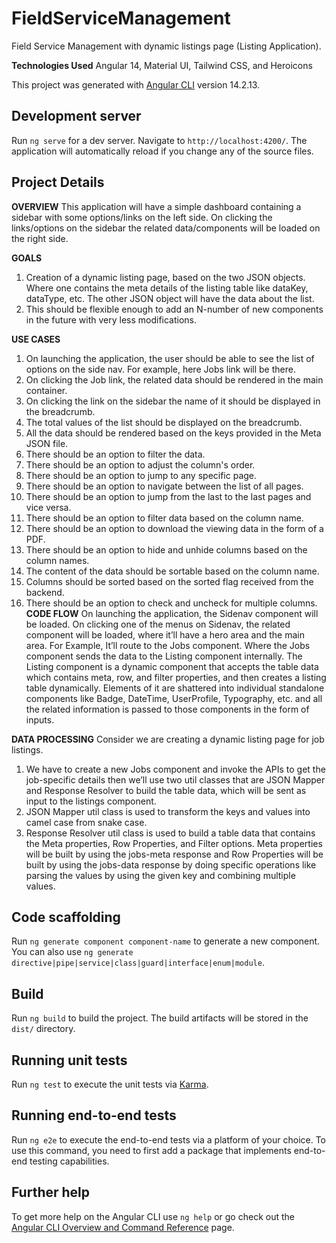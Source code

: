 # FieldServiceManagement

Field Service Management with dynamic listings page (Listing Application).

**Technologies Used**
Angular 14, Material UI, Tailwind CSS, and Heroicons

This project was generated with [Angular CLI](https://github.com/angular/angular-cli) version 14.2.13.

## Development server

Run `ng serve` for a dev server. Navigate to `http://localhost:4200/`. The application will automatically reload if you change any of the source files.

## Project Details

**OVERVIEW**
This application will have a simple dashboard containing a sidebar with some options/links on the
left side. On clicking the links/options on the sidebar the related data/components will be loaded
on the right side.

**GOALS**
1. Creation of a dynamic listing page, based on the two JSON objects. Where one contains
the meta details of the listing table like dataKey, dataType, etc. The other JSON object will
have the data about the list.
2. This should be flexible enough to add an N-number of new components in the future with
very less modifications.

**USE CASES**
1. On launching the application, the user should be able to see the list of options on the side
nav. For example, here Jobs link will be there.
2. On clicking the Job link, the related data should be rendered in the main container.
3. On clicking the link on the sidebar the name of it should be displayed in the breadcrumb.
4. The total values of the list should be displayed on the breadcrumb.
5. All the data should be rendered based on the keys provided in the Meta JSON file.
6. There should be an option to filter the data.
7. There should be an option to adjust the column's order.
8. There should be an option to jump to any specific page.
9. There should be an option to navigate between the list of all pages.
10. There should be an option to jump from the last to the last pages and vice versa.
11. There should be an option to filter data based on the column name.
12. There should be an option to download the viewing data in the form of a PDF.
13. There should be an option to hide and unhide columns based on the column names.
14. The content of the data should be sortable based on the column name.
15. Columns should be sorted based on the sorted flag received from the backend.
16. There should be an option to check and uncheck for multiple columns.
**CODE FLOW**
On launching the application, the Sidenav component will be loaded. On clicking one of the
menus on Sidenav, the related component will be loaded, where it’ll have a hero area and the
main area. For Example, It’ll route to the Jobs component. Where the Jobs component sends the
data to the Listing component internally.
The Listing component is a dynamic component that accepts the table data which contains meta,
row, and filter properties, and then creates a listing table dynamically. Elements of it are shattered
into individual standalone components like Badge, DateTime, UserProfile, Typography, etc. and
all the related information is passed to those components in the form of inputs.

**DATA PROCESSING**
Consider we are creating a dynamic listing page for job listings.
1. We have to create a new Jobs component and invoke the APIs to get the job-specific
details then we’ll use two util classes that are JSON Mapper and Response Resolver to
build the table data, which will be sent as input to the listings component.
2. JSON Mapper util class is used to transform the keys and values into camel case from
snake case.
3. Response Resolver util class is used to build a table data that contains the Meta
properties, Row Properties, and Filter options. Meta properties will be built by using the
jobs-meta response and Row Properties will be built by using the jobs-data response by
doing specific operations like parsing the values by using the given key and combining
multiple values.

## Code scaffolding

Run `ng generate component component-name` to generate a new component. You can also use `ng generate directive|pipe|service|class|guard|interface|enum|module`.

## Build

Run `ng build` to build the project. The build artifacts will be stored in the `dist/` directory.

## Running unit tests

Run `ng test` to execute the unit tests via [Karma](https://karma-runner.github.io).

## Running end-to-end tests

Run `ng e2e` to execute the end-to-end tests via a platform of your choice. To use this command, you need to first add a package that implements end-to-end testing capabilities.

## Further help

To get more help on the Angular CLI use `ng help` or go check out the [Angular CLI Overview and Command Reference](https://angular.io/cli) page.
